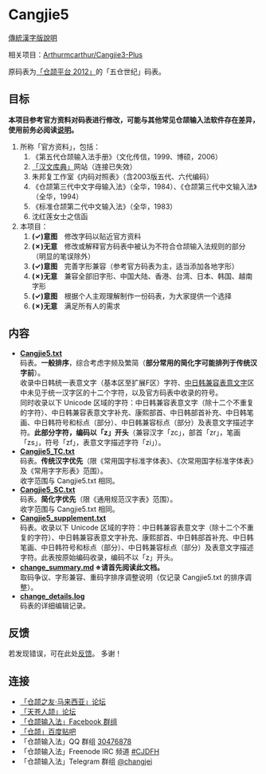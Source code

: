 # Cangjie5

[傳統漢字版說明](https://github.com/Jackchows/Cangjie5/blob/master/README.md)

相关项目：[Arthurmcarthur/Cangjie3-Plus](https://github.com/Arthurmcarthur/Cangjie3-Plus)

原码表为[「仓颉平台 2012」](http://www.chinesecj.com/forum/viewthread.php?tid=2596)的「五仓世纪」码表。

## 目标

**本项目参考官方资料对码表进行修改，可能与其他常见仓颉输入法软件存在差异，使用前务必阅读[说明](https://github.com/Jackchows/Cangjie5/blob/master/change_summary.md#%E4%B8%BB%E8%A6%81%E6%94%B9%E7%A2%BC%E8%AA%AA%E6%98%8E%E5%8F%8A%E7%88%AD%E8%AD%B0%E5%8F%96%E7%A2%BC)。**<br />
1. 所称「官方资料」，包括：
	1. 《第五代仓颉输入法手册》（文化传信，1999、博硕，2006）
	2. [「汉文库典」](http://hanculture.com/dic/index.php)网站（连接已失效）
	3. 朱邦复工作室《内码对照表》（含2003版五代、六代编码）
	4. 《仓颉第三代中文字母输入法》（全华，1984）、《仓颉第三代中文输入法》（全华，1994）
	5. 《标准仓颉第二代中文输入法》（全华，1983）
	6. 沈红莲女士之信函
2. 本项目：
	1. **(✓)意图**　修改字码以贴近官方资料
	2. **(✗)无意**　修改或解释官方码表中被认为不符合仓颉输入法规则的部分（明显的笔误除外）
	3. **(✓)意图**　完善字形兼容（参考官方码表为主，适当添加各地字形）
	4. **(✗)无意**　兼容全部旧字形、中国大陆、香港、台湾、日本、韩国、越南字形
	5. **(✓)意图**　根据个人主观理解制作一份码表，为大家提供一个选择
	6. **(✗)无意**　满足所有人的需求

## 内容

- **[Cangjie5.txt](https://github.com/Jackchows/Cangjie5/blob/master/Cangjie5.txt)**<br />
码表。**一般排序**，综合考虑字频及繁简（**部分常用的简化字可能排列于传统汉字前**）。<br />
收录中日韩统一表意文字（基本区至扩展F区）字符、[中日韩兼容表意文字](https://zh.wikipedia.org/wiki/%E4%B8%AD%E6%97%A5%E9%9F%93%E7%9B%B8%E5%AE%B9%E8%A1%A8%E6%84%8F%E6%96%87%E5%AD%97)区中未见于统一汉字区的十二个字符，以及官方码表中收录的符号。<br />
同时收录以下 Unicode 区域的字符：中日韩兼容表意文字（除十二个不重复的字符）、中日韩兼容表意文字补充、康熙部首、中日韩部首补充、中日韩笔画、中日韩符号和标点（部分）、中日韩兼容标点（部分）及表意文字描述字符。**此部分字符，编码以「z」开头**（兼容汉字「zc」，部首「zr」，笔画「zs」，符号「zf」，表意文字描述字符「zi」）。<br />
- **[Cangjie5_TC.txt](https://github.com/Jackchows/Cangjie5/blob/master/Cangjie5_TC.txt)**<br />
码表。**传统汉字优先**（限《常用国字标准字体表》、《次常用国字标准字体表》及《常用字字形表》范围）。<br />
收字范围与 Cangjie5.txt 相同。
- **[Cangjie5_SC.txt](https://github.com/Jackchows/Cangjie5/blob/master/Cangjie5_SC.txt)**<br />
码表。**简化字优先**（限《通用规范汉字表》范围）。<br />
收字范围与 Cangjie5.txt 相同。
- **[Cangjie5_supplement.txt](https://github.com/Jackchows/Cangjie5/blob/master/Cangjie5_supplement.txt)**<br />
码表。收录以下 Unicode 区域的字符：中日韩兼容表意文字（除十二个不重复的字符）、中日韩兼容表意文字补充、康熙部首、中日韩部首补充、中日韩笔画、中日韩符号和标点（部分）、中日韩兼容标点（部分）及表意文字描述字符。此表按原始编码收录，编码不以「z」开头。<br />
- **[change_summary.md](https://github.com/Jackchows/Cangjie5/blob/master/change_summary.md)    ※请首先阅读此文档。**<br />
取码争议、字形兼容、重码字排序调整说明（仅记录 Cangjie5.txt 的排序调整）。
- **[change_details.log](https://github.com/Jackchows/Cangjie5/blob/master/change_details.log)**<br />
码表的详细编辑记录。

## 反馈

若发现错误，可在此处[反馈](https://github.com/Jackchows/Cangjie5/issues/new)。
多谢！

## 连接
- [「仓颉之友·马来西亚」论坛](http://www.chinesecj.com/forum/forum.php)
- [「天苍人颉」论坛](http://ejsoon.win/phpbb/)
- [「仓颉输入法」Facebook 群组](https://www.facebook.com/groups/cjinput/)
- [「仓颉」百度贴吧](http://tieba.baidu.com/f?kw=%E4%BB%93%E9%A2%89)
- 「仓颉输入法」QQ 群组 [30476878](https://jq.qq.com/?_wv=1027&k=5W3qETZ)
- 「仓颉输入法」Freenode IRC 频道 [#CJDFH](https://webchat.freenode.net/?channels=%23CJDFH)
- 「仓颉输入法」Telegram 群组 [@changjei](https://t.me/changjei)
